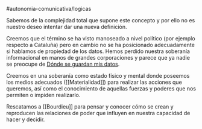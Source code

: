#autonomia-comunicativa/logicas 

Sabemos de la complejidad total que supone este concepto y por ello no es nuestro deseo intentar dar una nueva definición.

Creemos que el término se ha visto manoseado a nivel político (por ejemplo respecto a Cataluña) pero en cambio no se ha posicionado adecuadamente si hablamos de propiedad de los datos. Hemos perdido nuestra soberanía informacional en manos de grandes corporaciones y parece que ya nadie se preocupe de [Dónde se guardan mis datos](Dónde%20se%20guardan%20mis%20datos.md).

Creemos en una soberanía como estado físico y mental donde poseemos los medios adecuados ([[Materialidad]]) para realizar las acciones que queremos, así como el conocimiento de aquellas fuerzas y poderes que nos permiten o impiden realizarlo.

Rescatamos a [[Bourdieu]] para pensar y conocer cómo se crean y reproducen las relaciones de poder que influyen en nuestra capacidad de hacer y decidir.